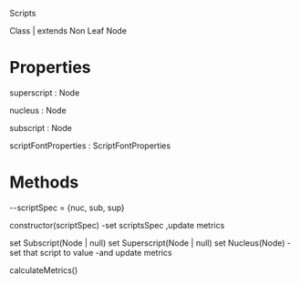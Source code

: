 Scripts

Class | extends Non Leaf Node

# Properties

superscript : Node

nucleus : Node

subscript : Node

scriptFontProperties : ScriptFontProperties

# Methods

--scriptSpec = {nuc, sub, sup}

constructor(scriptSpec)
-set scriptsSpec ,update metrics 

set Subscript(Node | null)
set Superscript(Node | null)
set Nucleus(Node)
-set that script to value 
-and update metrics

calculateMetrics()

